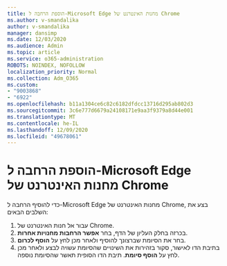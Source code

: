 ```yaml
---
title: הוספת הרחבה ל-Microsoft Edge מחנות האינטרנט של Chrome
ms.author: v-smandalika
author: v-smandalika
manager: dansimp
ms.date: 12/03/2020
ms.audience: Admin
ms.topic: article
ms.service: o365-administration
ROBOTS: NOINDEX, NOFOLLOW
localization_priority: Normal
ms.collection: Adm_O365
ms.custom:
- "9003868"
- "6922"
ms.openlocfilehash: b11a1304ce6c82c6182dfdcc13716d295ab802d3
ms.sourcegitcommit: 3c6e777d6679a24108171e9aa3f9379a8d44e001
ms.translationtype: MT
ms.contentlocale: he-IL
ms.lasthandoff: 12/09/2020
ms.locfileid: "49678061"
---
```

# <a name="add-an-extension-to-microsoft-edge-from-the-chrome-web-store"></a>הוספת הרחבה ל-Microsoft Edge מחנות האינטרנט של Chrome

כדי להוסיף הרחבה ל-Microsoft Edge מחנות האינטרנט של Chrome, בצע את השלבים הבאים:

1. עבור אל חנות האינטרנט של Chrome.
2. בכרזה בחלק העליון של הדף, בחר **אפשר הרחבות מחנויות אחרות**.
3. בחר את הסיומת שברצונך להוסיף ולאחר מכן לחץ על **הוסף לכרום**.
4. בתיבת הדו לאישור, סקור בזהירות את השינויים שהסיומת עשויה לבצע ולאחר מכן לחץ על **הוסף סיומת**.
תיבת הדו הסופית תאשר שהסיומת נוספה.